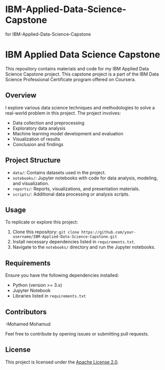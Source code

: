 # IBM-Applied-Data-Science-Capstone
for IBM-Applied-Data-Science-Capstone

# IBM Applied Data Science Capstone

This repository contains materials and code for my IBM Applied Data Science Capstone project. This capstone project is a part of the IBM Data Science Professional Certificate program offered on Coursera.

## Overview

I explore various data science techniques and methodologies to solve a real-world problem in this project. The project involves:

- Data collection and preprocessing
- Exploratory data analysis
- Machine learning model development and evaluation
- Visualization of results
- Conclusion and findings

## Project Structure

- `data/`: Contains datasets used in the project.
- `notebooks/`: Jupyter notebooks with code for data analysis, modeling, and visualization.
- `reports/`: Reports, visualizations, and presentation materials.
- `scripts/`: Additional data processing or analysis scripts.

## Usage

To replicate or explore this project:
1. Clone this repository: `git clone https://github.com/your-username/IBM-Applied-Data-Science-Capstone.git`
2. Install necessary dependencies listed in `requirements.txt`.
3. Navigate to the `notebooks/` directory and run the Jupyter notebooks.

## Requirements

Ensure you have the following dependencies installed:

- Python (version >= 3.x)
- Jupyter Notebook
- Libraries listed in `requirements.txt`

## Contributors

-Mohamed Mohamud

Feel free to contribute by opening issues or submitting pull requests.

## License

This project is licensed under the [Apache License 2.0](LICENSE).
